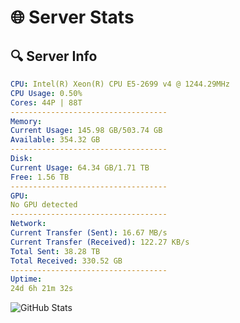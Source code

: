# 🌐 Server Stats
## 🔍 Server Info
```yaml
CPU: Intel(R) Xeon(R) CPU E5-2699 v4 @ 1244.29MHz
CPU Usage: 0.50%
Cores: 44P | 88T
-----------------------------------
Memory:
Current Usage: 145.98 GB/503.74 GB
Available: 354.32 GB
-----------------------------------
Disk:
Current Usage: 64.34 GB/1.71 TB
Free: 1.56 TB
-----------------------------------
GPU:
No GPU detected
-----------------------------------
Network:
Current Transfer (Sent): 16.67 MB/s
Current Transfer (Received): 122.27 KB/s
Total Sent: 38.28 TB
Total Received: 330.52 GB
-----------------------------------
Uptime:
24d 6h 21m 32s
```
![GitHub Stats](https://img.shields.io/badge/Updated-2025-04-01_03:44:21-blue)